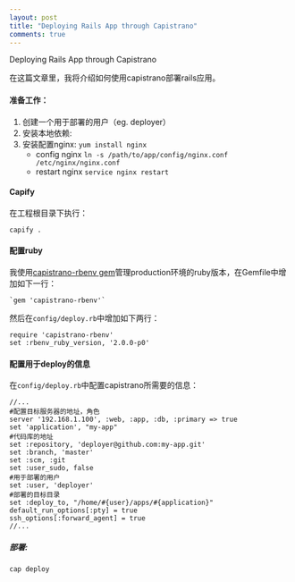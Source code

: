 ```yaml
---
layout: post
title: "Deploying Rails App through Capistrano"
comments: true
---
```

Deploying Rails App through Capistrano

在这篇文章里，我将介绍如何使用capistrano部署rails应用。

#### 准备工作：
1. 创建一个用于部署的用户（eg. deployer）
2. 安装本地依赖:
3. 安装配置nginx: `yum install nginx`
	+ config nginx `ln -s /path/to/app/config/nginx.conf /etc/nginx/nginx.conf`
	+ restart nginx `service nginx restart`
	
#### Capify
在工程根目录下执行：

	capify .
	
#### 配置ruby
我使用[capistrano-rbenv gem](https://github.com/yyuu/capistrano-rbenv)管理production环境的ruby版本，在Gemfile中增加如下一行：

	`gem 'capistrano-rbenv'`
	
然后在`config/deploy.rb`中增加如下两行：

	require 'capistrano-rbenv'
	set :rbenv_ruby_version, '2.0.0-p0'


#### 配置用于deploy的信息
在`config/deploy.rb`中配置capistrano所需要的信息：

	//...
	#配置目标服务器的地址，角色
	server '192.168.1.100', :web, :app, :db, :primary => true
	set 'application', "my-app"
	#代码库的地址
	set :repository, 'deployer@github.com:my-app.git'
	set :branch, 'master'
	set :scm, :git
	set :user_sudo, false
	#用于部署的用户
	set :user, 'deployer'
	#部署的目标目录
	set :deploy_to, "/home/#{user}/apps/#{application}"
	default_run_options[:pty] = true
	ssh_options[:forward_agent] = true
	//...

##### 部署:
	
	cap deploy
